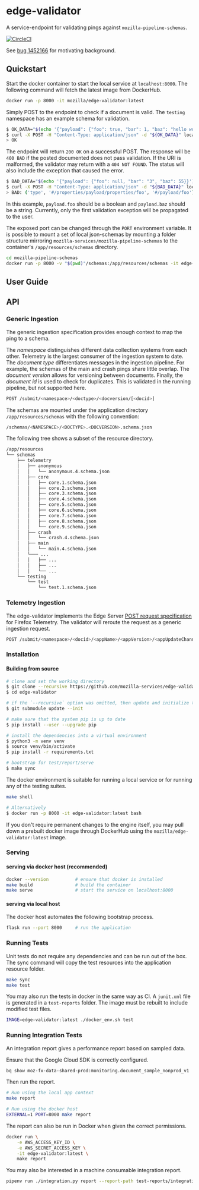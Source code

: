 # edge-validator

A service-endpoint for validating pings against `mozilla-pipeline-schemas`.

[![CircleCI](https://circleci.com/gh/mozilla-services/edge-validator.svg?style=svg)](https://circleci.com/gh/mozilla-services/edge-validator)

See [bug 1452166](https://bugzilla.mozilla.org/show_bug.cgi?id=1452166) for
motivating background.

## Quickstart

Start the docker container to start the local service at `localhost:8000`. The
following command will fetch the latest image from DockerHub.

```bash
docker run -p 8000 -it mozilla/edge-validator:latest
```

Simply POST to the endpoint to check if a document is valid. The `testing`
namespace has an example schema for validation.

```bash
$ OK_DATA="$(echo '{"payload": {"foo": true, "bar": 1, "baz": "hello world"}}')"
$ curl -X POST -H "Content-Type: application/json" -d "${OK_DATA}" localhost:8000/submit/testing/test/1
> OK
```

The endpoint will return `200 OK` on a successful POST. The response will be
`400 BAD` if the posted documented does not pass validation. If the URI is
malformed, the validator may return with a `404 NOT FOUND`. The status will also
include the exception that caused the error.

```bash
$ BAD_DATA="$(echo '{"payload": {"foo": null, "bar": "3", "baz": 55}}')"
$ curl -X POST -H "Content-Type: application/json" -d "${BAD_DATA}" localhost:8000/submit/testing/test/1
> BAD: ('type', '#/properties/payload/properties/foo', '#/payload/foo')
```

In this example, `payload.foo` should be a boolean and `payload.baz` should be a
string. Currently, only the first validation exception will be propagated to the
user.

The exposed port can be changed through the `PORT` environment variable. It is
possible to mount a set of local json-schemas by mounting a folder structure
mirroring `mozilla-services/mozilla-pipeline-schemas` to the container's
`/app/resources/schemas` directory.

```bash
cd mozilla-pipeline-schemas
docker run -p 8000 -v "$(pwd)"/schemas:/app/resources/schemas -it edge-validator
```

## User Guide

## API

### Generic Ingestion

The generic ingestion specification provides enough context to map the ping to a
schema.

The _namespace_ distinguishes different data collection systems from each other.
Telemetry is the largest consumer of the ingestion system to date. The _document
type_ differentiates messages in the ingestion pipeline. For example, the
schemas of the main and crash pings share little overlap. The _document version_
allows for versioning between documents. Finally, the _document id_ is used to
check for duplicates. This is validated in the running pipeline, but not
supported here.

```bash
POST /submit/<namespace>/<doctype>/<docversion/[<docid>]
```

The schemas are mounted under the application directory `/app/resources/schemas`
with the following convention:

```bash
/schemas/<NAMESPACE>/<DOCTYPE>.<DOCVERSION>.schema.json
```

The following tree shows a subset of the resource directory.

```bash
/app/resources
└── schemas
    ├── telemetry
    │   ├── anonymous
    │   │   └── anonymous.4.schema.json
    │   ├── core
    │   │   ├── core.1.schema.json
    │   │   ├── core.2.schema.json
    │   │   ├── core.3.schema.json
    │   │   ├── core.4.schema.json
    │   │   ├── core.5.schema.json
    │   │   ├── core.6.schema.json
    │   │   ├── core.7.schema.json
    │   │   ├── core.8.schema.json
    │   │   └── core.9.schema.json
    │   ├── crash
    │   │   └── crash.4.schema.json
    │   ├── main
    │   │   └── main.4.schema.json
    │   └─── ...
    │   │   ├── ...
    │   │   ├── ...
    │   │   └── ...
    └── testing
        └── test
            └── test.1.schema.json
```

### Telemetry Ingestion

The edge-validator implements the Edge Server [POST request
specification](https://docs.telemetry.mozilla.org/concepts/pipeline/http_edge_spec.html#postput-request)
for Firefox Telemetry. The validator will reroute the request as a generic
ingestion request.

```bash
POST /submit/<namespace>/<docid>/<appName>/<appVersion>/<appUpdateChannel>/<appBuildId>
```

### Installation

#### Building from source

```bash
# clone and set the working directory
$ git clone --recursive https://github.com/mozilla-services/edge-validator.git
$ cd edge-validator

# if the `--recursive` option was omitted, then update and initialize the submodule
$ git submodule update --init

# make sure that the system pip is up to date
$ pip install --user --upgrade pip

# install the dependencies into a virtual environment
$ python3 -m venv venv
$ source venv/bin/activate
$ pip install -r requirements.txt

# bootstrap for test/report/serve
$ make sync
```

The docker environment is suitable for running a local service or for running
any of the testing suites.

```bash
make shell

# Alternatively
$ docker run -p 8000 -it edge-validator:latest bash
```

If you don't require permanent changes to the engine itself, you may pull down a
prebuilt docker image through DockerHub using the
`mozilla/edge-validator:latest` image.

### Serving

#### serving via docker host (recommended)

```bash
docker --version          # ensure that docker is installed
make build                # build the container
make serve                # start the service on localhost:8000
```

#### serving via local host

The docker host automates the following bootstrap process.

```bash
flask run --port 8000     # run the application
```

### Running Tests

Unit tests do not require any dependencies and can be run out of the box. The
sync command will copy the test resources into the application resource folder.

```bash
make sync
make test
```

You may also run the tests in docker in the same way as CI. A `junit.xml` file
is generated in a `test-reports` folder. The image must be rebuilt to include
modified test files.

```bash
IMAGE=edge-validator:latest ./docker_env.sh test
```

### Running Integration Tests

An integration report gives a performance report based on sampled data.

Ensure that the Google Cloud SDK is correctly configured.

```bash
bq show moz-fx-data-shared-prod:monitoring.document_sample_nonprod_v1
```

Then run the report.

```bash
# Run using the local app context
make report

# Run using the docker host
EXTERNAL=1 PORT=8000 make report
```

The report can also be run in Docker when given the correct permissions.

```bash
docker run \
    -e AWS_ACCESS_KEY_ID \
    -e AWS_SECRET_ACCESS_KEY \
    -it edge-validator:latest \
    make report
```

You may also be interested in a machine consumable integration report.

```bash
pipenv run ./integration.py report --report-path test-reports/integration.json
```
